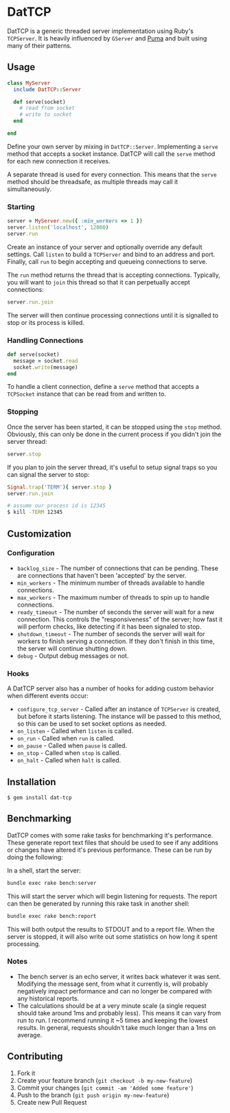 # DatTCP

DatTCP is a generic threaded server implementation using Ruby's `TCPServer`. It is heavily influenced by `GServer` and [Puma](http://puma.io) and built using many of their patterns.

## Usage

```ruby
class MyServer
  include DatTCP::Server

  def serve(socket)
    # read from socket
    # write to socket
  end

end
```

Define your own server by mixing in `DatTCP::Server`.  Implementing a `serve` method that accepts a socket instance. DatTCP will call the `serve` method for each new connection it receives.

A separate thread is used for every connection. This means that the `serve` method should be threadsafe, as multiple threads may call it simultaneously.

### Starting

```ruby
server = MyServer.new({ :min_workers => 1 })
server.listen('localhost', 12000)
server.run
```

Create an instance of your server and optionally override any default settings. Call `listen` to build a `TCPServer` and bind to an address and port. Finally, call `run` to begin accepting and queueing connections to serve.

The `run` method returns the thread that is accepting connections.  Typically, you will want to `join` this thread so that it can perpetually accept connections:

```ruby
server.run.join
```

The server will then continue processing connections until it is signalled to stop or its process is killed.

### Handling Connections

```ruby
def serve(socket)
  message = socket.read
  socket.write(message)
end
```

To handle a client connection, define a `serve` method that accepts a `TCPSocket` instance that can be read from and written to.

### Stopping

Once the server has been started, it can be stopped using the `stop` method. Obviously, this can only be done in the current process if you didn't join the server thread:

```ruby
server.stop
```

If you plan to join the server thread, it's useful to setup signal traps so you can signal the server to stop:

```ruby
Signal.trap('TERM'){ server.stop }
server.run.join
```

```sh
# assume our process id is 12345
$ kill -TERM 12345
```

## Customization

### Configuration

* `backlog_size`     - The number of connections that can be pending. These
                       are connections that haven't been 'accepted' by the
                       server.
* `min_workers`      - The minimum number of threads available to handle
                       connections.
* `max_workers`      - The maximum number of threads to spin up to handle
                       connections.
* `ready_timeout`    - The number of seconds the server will wait for a new
                       connection. This controls the "responsiveness" of the
                       server; how fast it will perform checks, like detecting
                       if it has been signaled to stop.
* `shutdown_timeout` - The number of seconds the server will wait for workers
                       to finish serving a connection. If they don't finish in
                       this time, the server will continue shutting down.
* `debug`            - Output debug messages or not.

### Hooks

A DatTCP server also has a number of hooks for adding custom behavior when different events occur:

* `configure_tcp_server` - Called after an instance of `TCPServer` is created,
                           but before it starts listening. The instance will
                           be passed to this method, so this can be used to
                           set socket options as needed.
* `on_listen`            - Called when `listen` is called.
* `on_run`               - Called when `run` is called.
* `on_pause`             - Called when `pause` is called.
* `on_stop`              - Called when `stop` is called.
* `on_halt`              - Called when `halt` is called.

## Installation

```
$ gem install dat-tcp
```

## Benchmarking

DatTCP comes with some rake tasks for benchmarking it's performance. These generate report text files that should be used to see if any additions or changes have altered it's previous performance. These can be run by doing the following:

In a shell, start the server:

```bash
bundle exec rake bench:server
```

This will start the server which will begin listening for requests. The report can then be generated by running this rake task in another shell:

```bash
bundle exec rake bench:report
```

This will both output the results to STDOUT and to a report file. When the server is stopped, it will also write out some statistics on how long it spent processing.

### Notes

* The bench server is an echo server, it writes back whatever it was sent. Modifying the message sent, from what it currently is, will probably negatively impact performance and can no longer be compared with any historical reports.
* The calculations should be at a very minute scale (a single request should take around 1ms and probably less). This means it can vary from run to run. I recommend running it ~5 times and keeping the lowest results. In general, requests shouldn't take much longer than a 1ms on average.

## Contributing

1. Fork it
2. Create your feature branch (`git checkout -b my-new-feature`)
3. Commit your changes (`git commit -am 'Added some feature'`)
4. Push to the branch (`git push origin my-new-feature`)
5. Create new Pull Request

